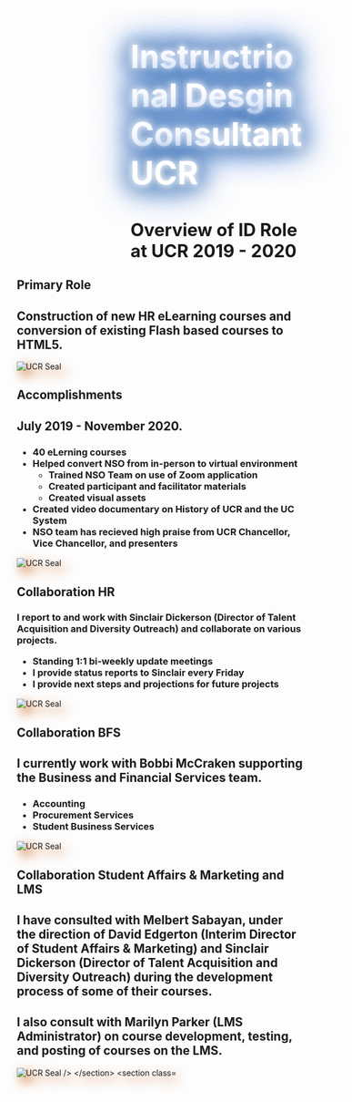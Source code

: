 <!doctype html>
<html>
<head>
<meta charset="UTF-8">
<meta name="viewport" content="width=device-width, initial-scale=1">
<link rel="stylesheet" type="text/css" href="css/normalize.css">
<link rel="stylesheet" type="text/css" href="css/styles.min.css">
<title>Instructional Designer</title>
<style>
.titleSlide h1 {
	font-size: 4em;
	margin-left: 200px;
}
.titleSlide h2 {
	font-size: 2.2em;
	margin-left: 200px;
}
.infographic {
	position: relative;
	margin-left: auto;
	margin-right: auto;
}
.level:hover {
	color: #f066f2;
}
.tooltip {
	position: relative;
	display: inline-block;/*border-bottom: 1px dotted black;*/
}
.tooltip .tooltiptext {
	visibility: hidden;
	width: 200px;
	background-color: #005ce6;
	color: #ffffff;
	text-align: center;
	font-size: 0.75em;
	border-radius: 6px;
	padding: 5px 0;
	/* Position the tooltip */
	position: absolute;
	z-index: 1;
	top: -5px;
	left: 105%;
}
.tooltip:hover .tooltiptext {
	visibility: visible;
}

.lowerImg{
  width: 250px;
}
.shadow {
	-webkit-filter: drop-shadow(8px 8px 10px #cd5806);
	filter: drop-shadow(8px 8px 10px #cd5806);
}
.glow {
	color: #ffffff;
	-webkit-animation: glow 1s ease-in-out infinite alternate;
	-moz-animation: glow 1s ease-in-out infinite alternate;
	animation: glow 1s ease-in-out infinite alternate;
}
 @-webkit-keyframes glow {
 from {
 text-shadow: 0 0 10px #fff, 0 0 20px #fff, 0 0 30px #2d6cc0, 0 0 40px #2d6cc0, 0 0 50px #2d6cc0, 0 0 60px #2d6cc0, 0 0 70px #2d6cc0;
}
 to {
 text-shadow: 0 0 20px #fff, 0 0 30px #f1ab00, 0 0 40px #f1ab00, 0 0 50px #f1ab00, 0 0 60px #f1ab00, 0 0 70px #f1ab00, 0 0 80px #f1ab00;
}
}
</style>
</head>
<body>
<div class="slides">
  <section class="titleSlide">
    <h1 class="glow">Instructrional Desgin Consultant UCR</h1>
    <h2>Overview of ID Role at UCR 2019 - 2020</h2>
  </section>
  <section>
    <h1>Primary Role </h1>
    <h2>Construction of new HR eLearning courses and conversion of existing Flash based courses to HTML5.</h2>
   <img class="shadow lowerImg" src="images/ucr_seal.png" alt="UCR Seal" /> </section>
 <section>
    <h1>Accomplishments</h1>
    <h2>July 2019 - November 2020.</h2>
    <h3>
      <ul>
        <li>40 eLerning courses</li>
        <li>Helped convert NSO from in-person to virtual environment
          <ul>
            <li>Trained NSO Team on use of Zoom application</li>
            <li>Created participant and facilitator materials</li>
            <li>Created visual assets</li>
          </ul>
        </li>
        <li>Created video documentary on History of UCR and the UC System</li>
        <li>NSO team has recieved high praise from UCR Chancellor, Vice Chancellor, and presenters</li>
      </ul>
    </h3>
    <img class="shadow lowerImg" src="images/ucr_seal.png" alt="UCR Seal" /></section>
  
  <section>
    <h1>Collaboration HR</h1>
    <h3>I report to and work with Sinclair Dickerson (Director of Talent Acquisition and Diversity Outreach) and collaborate on various projects.
      <ul>
        <li>Standing 1:1 bi-weekly update meetings</li>
        <li>I provide status reports to Sinclair every Friday</li>
        <li>I provide next steps and projections for future projects</li>
      </ul>
    </h3>
    <img class="shadow lowerImg" src="images/ucr_seal.png" alt="UCR Seal" /></section>
  <section>
    <h1>Collaboration BFS</h1>
    <h2>I currently work with Bobbi McCraken supporting the Business and Financial Services team.</h2>
    <h3>
      <ul>
        <li>Accounting</li>
        <li>Procurement Services</li>
        <li>Student Business Services</li>
      </ul>
    </h3>
    <img class="shadow lowerImg" src="images/ucr_seal.png" alt="UCR Seal" /></section>
  <section>
    <h1>Collaboration Student Affairs & Marketing and LMS</h1>
    <h2>I have consulted with Melbert Sabayan, under the direction of David Edgerton (Interim Director of Student Affairs & Marketing) and Sinclair Dickerson (Director of Talent Acquisition and Diversity Outreach) during the development process of some of their courses.</h2>
    <h2>I also consult with Marilyn Parker (LMS Administrator) on course development, testing, and posting of courses on the LMS.</h2>
    <img class="shadow lowerImg" src="images/ucr_seal.png" alt="UCR Seal />
  </section>
 <section class="titleSlide">
    <h1 class="glow"></h1>
  </section>
</div>
<script src="http://ajax.googleapis.com/ajax/libs/jquery/1.9.1/jquery.min.js"></script> 
<script src="js/jquery.touchSwipe.min.js"></script> 
<script src="js/app.min.js"></script>
</body>
</html>
